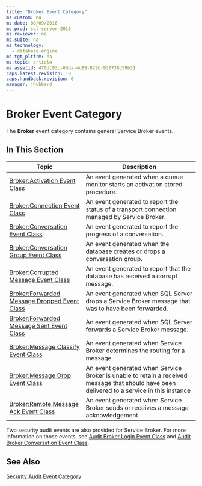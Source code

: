 ```yaml
---
title: "Broker Event Category"
ms.custom: na
ms.date: 08/09/2016
ms.prod: sql-server-2016
ms.reviewer: na
ms.suite: na
ms.technology: 
  - database-engine
ms.tgt_pltfrm: na
ms.topic: article
ms.assetid: 470dc93c-0dda-4d89-829b-937738d59b31
caps.latest.revision: 18
caps.handback.revision: 0
manager: jhubbard
---
```

# Broker Event Category
The **Broker** event category contains general Service Broker events.  
  
## In This Section  
  
|Topic|Description|  
|-----------|-----------------|  
|[Broker:Activation Event Class](../Topic/Broker:Activation%20Event%20Class.md)|An event generated when a queue monitor starts an activation stored procedure.|  
|[Broker:Connection Event Class](../Topic/Broker:Connection%20Event%20Class.md)|An event generated to report the status of a transport connection managed by Service Broker.|  
|[Broker:Conversation Event Class](../Topic/Broker:Conversation%20Event%20Class.md)|An event generated to report the progress of a conversation.|  
|[Broker:Conversation Group Event Class](../Topic/Broker:Conversation%20Group%20Event%20Class.md)|An event generated when the database creates or drops a conversation group.|  
|[Broker:Corrupted Message Event Class](../Topic/Broker:Corrupted%20Message%20Event%20Class.md)|An event generated to report that the database has received a corrupt message.|  
|[Broker:Forwarded Message Dropped Event Class](../Topic/Broker:Forwarded%20Message%20Dropped%20Event%20Class.md)|An event generated when SQL Server drops a Service Broker message that was to have been forwarded.|  
|[Broker:Forwarded Message Sent Event Class](../Topic/Broker:Forwarded%20Message%20Sent%20Event%20Class.md)|An event generated when SQL Server forwards a Service Broker message.|  
|[Broker:Message Classify Event Class](../Topic/Broker:Message%20Classify%20Event%20Class.md)|An event generated when Service Broker determines the routing for a message.|  
|[Broker:Message Drop Event Class](../Topic/Broker:Message%20Drop%20Event%20Class.md)|An event generated when Service Broker is unable to retain a received message that should have been delivered to a service in this instance|  
|[Broker:Remote Message Ack Event Class](../Topic/Broker:Remote%20Message%20Ack%20Event%20Class.md)|An event generated when Service Broker sends or receives a message acknowledgement.|  
  
 Two security audit events are also provided for Service Broker. For more information on those events, see [Audit Broker Login Event Class](../../Topics/TopicNameNotContainA/Audit-Broker-Login-Event-Class.md) and [Audit Broker Conversation Event Class](../../Topics/TopicNameNotContainA/Audit-Broker-Conversation-Event-Class.md).  
  
## See Also  
 [Security Audit Event Category](../../Topics/TopicNameNotContainA/Security-Audit-Event-Category.md)